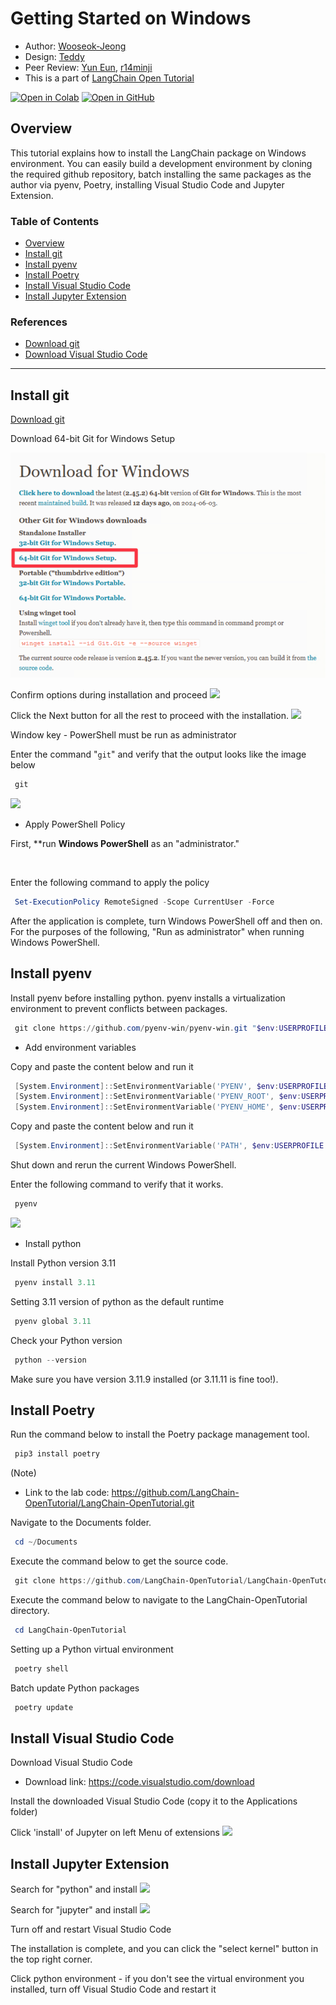 <style>
.custom {
    background-color: #008d8d;
    color: white;
    padding: 0.25em 0.5em 0.25em 0.5em;
    white-space: pre-wrap;       /* css-3 */
    white-space: -moz-pre-wrap;  /* Mozilla, since 1999 */
    white-space: -pre-wrap;      /* Opera 4-6 */
    white-space: -o-pre-wrap;    /* Opera 7 */
    word-wrap: break-word;
}

pre {
    background-color: #027c7c;
    padding-left: 0.5em;
}

</style>

# Getting Started on Windows

- Author: [Wooseok-Jeong](https://github.com/jeong-wooseok)
- Design: [Teddy](https://github.com/teddylee777)
- Peer Review: [Yun Eun](https://github.com/yuneun92), [r14minji](https://github.com/r14minji)
- This is a part of [LangChain Open Tutorial](https://github.com/LangChain-OpenTutorial/LangChain-OpenTutorial)

[![Open in Colab](https://colab.research.google.com/assets/colab-badge.svg)](https://colab.research.google.com/github/LangChain-OpenTutorial/LangChain-OpenTutorial/blob/main/01-Basic/01-Getting-Started-Windows.ipynb) [![Open in GitHub](https://img.shields.io/badge/Open%20in%20GitHub-181717?style=flat-square&logo=github&logoColor=white)](https://github.com/LangChain-OpenTutorial/LangChain-OpenTutorial/blob/main/01-Basic/01-Getting-Started-Windows.ipynb)

## Overview

This tutorial explains how to install the LangChain package on Windows environment. You can easily build a development environment by cloning the required github repository, batch installing the same packages as the author via pyenv, Poetry, installing Visual Studio Code and Jupyter Extension.

### Table of Contents

- [Overview](#overview)
- [Install git](#install-git)
- [Install pyenv](#install-pyenv)
- [Install Poetry](#install-poetry)
- [Install Visual Studio Code](#install-visual-studio-code)
- [Install Jupyter Extension](#install-jupyter-extension)

### References
- [Download git](https://git-scm.com/download/win)
- [Download Visual Studio Code](https://code.visualstudio.com/download)

----


## Install git
[Download git](https://git-scm.com/download/win)

Download 64-bit Git for Windows Setup

![git-download](./img/01-follow-the-installation-video-windows-01.png)


Confirm options during installation and proceed
![](./assets/01-follow-the-installation-video-windows-02.png)

Click the Next button for all the rest to proceed with the installation.
![](./assets/01-follow-the-installation-video-windows-03.png)

Window key - PowerShell must be run as administrator

Enter the command "`git`" and verify that the output looks like the image below
```Powershell
git
```
![](./assets/01-follow-the-installation-video-windows-04.png)


- Apply PowerShell Policy 

First, **run **Windows PowerShell** as an "administrator."</p> <p><br>

Enter the following command to apply the policy
```Powershell
Set-ExecutionPolicy RemoteSigned -Scope CurrentUser -Force
```
After the application is complete, turn Windows PowerShell off and then on. For the purposes of the following, "Run as administrator" when running Windows PowerShell.

## Install pyenv
Install pyenv before installing python. pyenv installs a virtualization environment to prevent conflicts between packages.

```Powershell
git clone https://github.com/pyenv-win/pyenv-win.git "$env:USERPROFILE\.pyenv"
```

- Add environment variables

Copy and paste the content below and run it
```Powershell
[System.Environment]::SetEnvironmentVariable('PYENV', $env:USERPROFILE + "\.pyenv\pyenv-win\", "User")
[System.Environment]::SetEnvironmentVariable('PYENV_ROOT', $env:USERPROFILE + "\.pyenv\pyenv-win\", "User")
[System.Environment]::SetEnvironmentVariable('PYENV_HOME', $env:USERPROFILE + "\.pyenv\pyenv-win\", "User")
```

Copy and paste the content below and run it
```powershell
[System.Environment]::SetEnvironmentVariable('PATH', $env:USERPROFILE + "\.pyenv\pyenv-win\bin;" + $env:USERPROFILE + "\.pyenv\pyenv-win\shims;" + [System.Environment]::GetEnvironmentVariable('PATH', "User"), "User")
```

Shut down and rerun the current Windows PowerShell.

Enter the following command to verify that it works.
```powershell
pyenv
```
![](./assets/01-follow-the-installation-video-windows-05.png)


- Install python

Install Python version 3.11
```powershell
pyenv install 3.11
```
Setting 3.11 version of python as the default runtime
```powershell
pyenv global 3.11
```
Check your Python version
```powershell
python --version
```
Make sure you have version 3.11.9 installed (or 3.11.11 is fine too!).

## Install Poetry


Run the command below to install the Poetry package management tool.
```powershell
pip3 install poetry
```

(Note)

- Link to the lab code: https://github.com/LangChain-OpenTutorial/LangChain-OpenTutorial.git

Navigate to the Documents folder.

```powershell
cd ~/Documents
```

Execute the command below to get the source code.
```powershell
git clone https://github.com/LangChain-OpenTutorial/LangChain-OpenTutorial.git
```

Execute the command below to navigate to the LangChain-OpenTutorial directory.
```powershell
cd LangChain-OpenTutorial
```

Setting up a Python virtual environment
```powershell
poetry shell
```
Batch update Python packages
```powershell
poetry update
```

## Install Visual Studio Code


Download Visual Studio Code

- Download link: https://code.visualstudio.com/download

Install the downloaded Visual Studio Code (copy it to the Applications folder)

Click 'install' of Jupyter on left Menu of extensions 
![](./assets/01-follow-the-installation-video-windows-06.png)

## Install Jupyter Extension
Search for "python" and install
![](./assets/01-follow-the-installation-video-windows-07.png)

Search for "jupyter" and install
![](./assets/01-follow-the-installation-video-windows-08.png)

Turn off and restart Visual Studio Code

The installation is complete, and you can click the "select kernel" button in the top right corner.

Click python environment - if you don't see the virtual environment you installed, turn off Visual Studio Code and restart it


